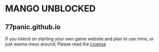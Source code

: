 <h1>MANGO UNBLOCKED</h1>
<h2>77panic.github.io</h2>

If you intend on starting your own game website and plan to use mine, or just wanna mess around; Please read the [License](https://github.com/77panic/77panic.github.io/blob/main/LICENSE)
